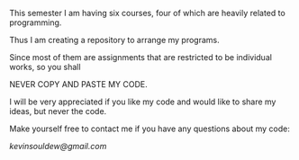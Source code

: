 This semester I am having six courses, four of which are heavily related to programming.

Thus I am creating a repository to arrange my programs.

Since most of them are assignments that are restricted to be individual works, so you shall

NEVER COPY AND PASTE MY CODE.

I will be very appreciated if you like my code and would like to share my ideas, but never the code.

Make yourself free to contact me if you have any questions about my code:

_kevinsouldew@gmail.com_

